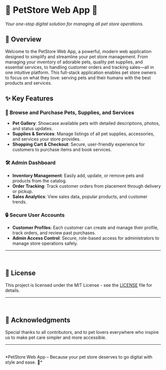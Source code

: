 # 🐾 PetStore Web App 🐾
*Your one-stop digital solution for managing all pet store operations.*

## 🌟 Overview
Welcome to the PetStore Web App, a powerful, modern web application designed to simplify and streamline your pet store management. From managing your inventory of adorable pets, quality pet supplies, and essential services, to handling customer orders and tracking sales—all in one intuitive platform. This full-stack application enables pet store owners to focus on what they love: serving pets and their humans with the best products and services.

## ✨ Key Features
### 🐶 Browse and Purchase Pets, Supplies, and Services
- **Pet Gallery**: Showcase available pets with detailed descriptions, photos, and status updates.
- **Supplies & Services**: Manage listings of all pet supplies, accessories, and services your store provides.
- **Shopping Cart & Checkout**: Secure, user-friendly experience for customers to purchase items and book services.

### 🛠️ Admin Dashboard
- **Inventory Management**: Easily add, update, or remove pets and products from the catalog.
- **Order Tracking**: Track customer orders from placement through delivery or pickup.
- **Sales Analytics**: View sales data, popular products, and customer trends.

### 🔒 Secure User Accounts
- **Customer Profiles**: Each customer can create and manage their profile, track orders, and review past purchases.
- **Admin Access Control**: Secure, role-based access for administrators to manage store operations safely.

---

<br>

## 📜 License
This project is licensed under the MIT License - see the [LICENSE](LICENSE) file for details.

---

<br>

## 🙌 Acknowledgments
Special thanks to all contributors, and to pet lovers everywhere who inspire us to make pet care simpler and more accessible.

---

<br>
*PetStore Web App – Because your pet store deserves to go digital with style and ease. 🐾*